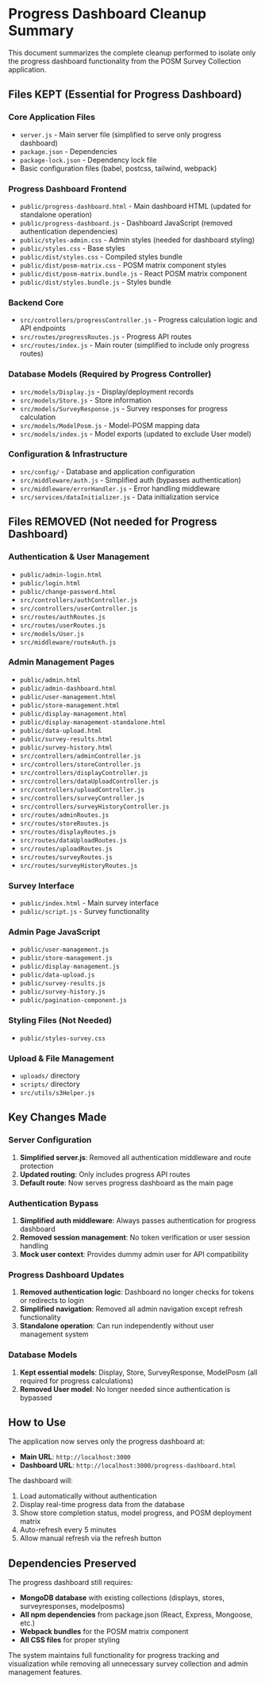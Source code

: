 # Progress Dashboard Cleanup Summary

This document summarizes the complete cleanup performed to isolate only the progress dashboard functionality from the POSM Survey Collection application.

## Files KEPT (Essential for Progress Dashboard)

### Core Application Files
- `server.js` - Main server file (simplified to serve only progress dashboard)
- `package.json` - Dependencies
- `package-lock.json` - Dependency lock file
- Basic configuration files (babel, postcss, tailwind, webpack)

### Progress Dashboard Frontend
- `public/progress-dashboard.html` - Main dashboard HTML (updated for standalone operation)
- `public/progress-dashboard.js` - Dashboard JavaScript (removed authentication dependencies)
- `public/styles-admin.css` - Admin styles (needed for dashboard styling)
- `public/styles.css` - Base styles
- `public/dist/styles.css` - Compiled styles bundle
- `public/dist/posm-matrix.css` - POSM matrix component styles
- `public/dist/posm-matrix.bundle.js` - React POSM matrix component
- `public/dist/styles.bundle.js` - Styles bundle

### Backend Core
- `src/controllers/progressController.js` - Progress calculation logic and API endpoints
- `src/routes/progressRoutes.js` - Progress API routes
- `src/routes/index.js` - Main router (simplified to include only progress routes)

### Database Models (Required by Progress Controller)
- `src/models/Display.js` - Display/deployment records
- `src/models/Store.js` - Store information
- `src/models/SurveyResponse.js` - Survey responses for progress calculation
- `src/models/ModelPosm.js` - Model-POSM mapping data
- `src/models/index.js` - Model exports (updated to exclude User model)

### Configuration & Infrastructure
- `src/config/` - Database and application configuration
- `src/middleware/auth.js` - Simplified auth (bypasses authentication)
- `src/middleware/errorHandler.js` - Error handling middleware
- `src/services/dataInitializer.js` - Data initialization service

## Files REMOVED (Not needed for Progress Dashboard)

### Authentication & User Management
- `public/admin-login.html`
- `public/login.html`
- `public/change-password.html`
- `src/controllers/authController.js`
- `src/controllers/userController.js`
- `src/routes/authRoutes.js`
- `src/routes/userRoutes.js`
- `src/models/User.js`
- `src/middleware/routeAuth.js`

### Admin Management Pages
- `public/admin.html`
- `public/admin-dashboard.html`
- `public/user-management.html`
- `public/store-management.html`
- `public/display-management.html`
- `public/display-management-standalone.html`
- `public/data-upload.html`
- `public/survey-results.html`
- `public/survey-history.html`
- `src/controllers/adminController.js`
- `src/controllers/storeController.js`
- `src/controllers/displayController.js`
- `src/controllers/dataUploadController.js`
- `src/controllers/uploadController.js`
- `src/controllers/surveyController.js`
- `src/controllers/surveyHistoryController.js`
- `src/routes/adminRoutes.js`
- `src/routes/storeRoutes.js`
- `src/routes/displayRoutes.js`
- `src/routes/dataUploadRoutes.js`
- `src/routes/uploadRoutes.js`
- `src/routes/surveyRoutes.js`
- `src/routes/surveyHistoryRoutes.js`

### Survey Interface
- `public/index.html` - Main survey interface
- `public/script.js` - Survey functionality

### Admin Page JavaScript
- `public/user-management.js`
- `public/store-management.js`
- `public/display-management.js`
- `public/data-upload.js`
- `public/survey-results.js`
- `public/survey-history.js`
- `public/pagination-component.js`

### Styling Files (Not Needed)
- `public/styles-survey.css`

### Upload & File Management
- `uploads/` directory
- `scripts/` directory
- `src/utils/s3Helper.js`

## Key Changes Made

### Server Configuration
1. **Simplified server.js**: Removed all authentication middleware and route protection
2. **Updated routing**: Only includes progress API routes
3. **Default route**: Now serves progress dashboard as the main page

### Authentication Bypass
1. **Simplified auth middleware**: Always passes authentication for progress dashboard
2. **Removed session management**: No token verification or user session handling
3. **Mock user context**: Provides dummy admin user for API compatibility

### Progress Dashboard Updates
1. **Removed authentication logic**: Dashboard no longer checks for tokens or redirects to login
2. **Simplified navigation**: Removed all admin navigation except refresh functionality
3. **Standalone operation**: Can run independently without user management system

### Database Models
1. **Kept essential models**: Display, Store, SurveyResponse, ModelPosm (all required for progress calculations)
2. **Removed User model**: No longer needed since authentication is bypassed

## How to Use

The application now serves only the progress dashboard at:
- **Main URL**: `http://localhost:3000`
- **Dashboard URL**: `http://localhost:3000/progress-dashboard.html`

The dashboard will:
1. Load automatically without authentication
2. Display real-time progress data from the database
3. Show store completion status, model progress, and POSM deployment matrix
4. Auto-refresh every 5 minutes
5. Allow manual refresh via the refresh button

## Dependencies Preserved

The progress dashboard still requires:
- **MongoDB database** with existing collections (displays, stores, surveyresponses, modelposms)
- **All npm dependencies** from package.json (React, Express, Mongoose, etc.)
- **Webpack bundles** for the POSM matrix component
- **All CSS files** for proper styling

The system maintains full functionality for progress tracking and visualization while removing all unnecessary survey collection and admin management features.